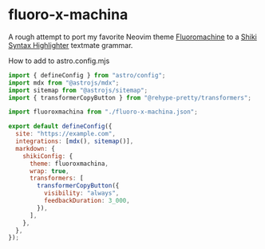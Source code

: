 # fluoro-x-machina

A rough attempt to port my favorite Neovim theme [Fluoromachine](https://github.com/maxmx03/fluoromachine.nvim) to a [Shiki Syntax Highlighter](https://shiki.style/guide/load-theme) textmate grammar.

How to add to astro.config.mjs
```js {6,13} 
import { defineConfig } from "astro/config";
import mdx from "@astrojs/mdx";
import sitemap from "@astrojs/sitemap";
import { transformerCopyButton } from "@rehype-pretty/transformers";

import fluoroxmachina from "./fluoro-x-machina.json";

export default defineConfig({
  site: "https://example.com",
  integrations: [mdx(), sitemap()],
  markdown: {
    shikiConfig: {
      theme: fluoroxmachina,
      wrap: true,
      transformers: [
        transformerCopyButton({
          visibility: "always",
          feedbackDuration: 3_000,
        }),
      ],
    },
  },
});

```
